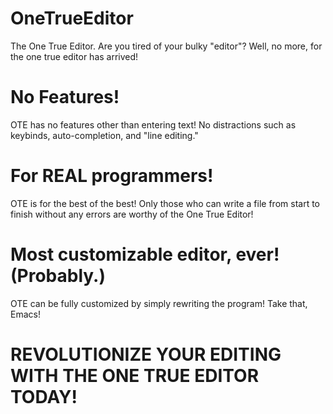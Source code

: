# OneTrueEditor
The One True Editor.
Are you tired of your bulky "editor"? Well, no more, for the one true editor has arrived!

# No Features!
OTE has no features other than entering text! No distractions such as keybinds, auto-completion, and "line editing."

# For REAL programmers!
OTE is for the best of the best! Only those who can write a file from start to finish without any errors are worthy of the One True Editor!

# Most customizable editor, ever! (Probably.)
OTE can be fully customized by simply rewriting the program! Take that, Emacs!

# REVOLUTIONIZE YOUR EDITING WITH THE ONE TRUE EDITOR TODAY!
